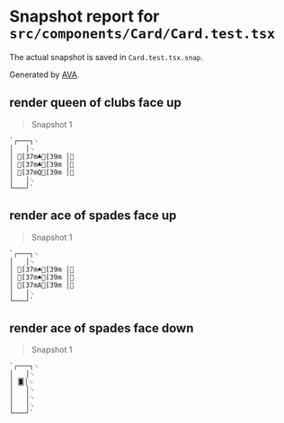 # Snapshot report for `src/components/Card/Card.test.tsx`

The actual snapshot is saved in `Card.test.tsx.snap`.

Generated by [AVA](https://avajs.dev).

## render queen of clubs face up

> Snapshot 1

    `┌───┐␊
    │   │␊
    │ [37m♣[39m │␊
    │ [37m♣[39m │␊
    │ [37mQ[39m │␊
    │   │␊
    └───┘`

## render ace of spades face up

> Snapshot 1

    `┌───┐␊
    │   │␊
    │ [37m♠[39m │␊
    │ [37m♠[39m │␊
    │ [37mA[39m │␊
    │   │␊
    └───┘`

## render ace of spades face down

> Snapshot 1

    `┌───┐␊
    │   │␊
    │ 🂠│␊
    │   │␊
    │   │␊
    │   │␊
    └───┘`
